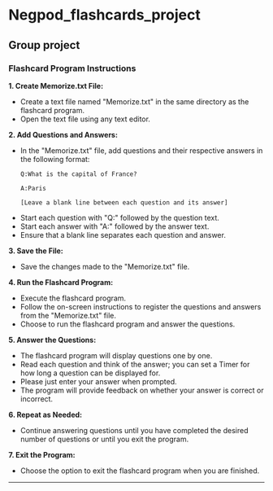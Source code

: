 # Negpod_flashcards_project
Group project
---

### Flashcard Program Instructions

**1. Create Memorize.txt File:**
   - Create a text file named "Memorize.txt" in the same directory as the flashcard program.
   - Open the text file using any text editor.

**2. Add Questions and Answers:**
   - In the "Memorize.txt" file, add questions and their respective answers in the following format:
     ```
     Q:What is the capital of France?
     
     A:Paris
     
     [Leave a blank line between each question and its answer]
     ```
   - Start each question with "Q:" followed by the question text.
   - Start each answer with "A:" followed by the answer text.
   - Ensure that a blank line separates each question and answer.

**3. Save the File:**
   - Save the changes made to the "Memorize.txt" file.

**4. Run the Flashcard Program:**
   - Execute the flashcard program.
   - Follow the on-screen instructions to register the questions and answers from the "Memorize.txt" file.
   - Choose to run the flashcard program and answer the questions.

**5. Answer the Questions:**
   - The flashcard program will display questions one by one.
   - Read each question and think of the answer; you can set a Timer for how long a question can be displayed for.
   - Please just enter your answer when prompted.
   - The program will provide feedback on whether your answer is correct or incorrect.

**6. Repeat as Needed:**
   - Continue answering questions until you have completed the desired number of questions or until you exit the program.

**7. Exit the Program:**
   - Choose the option to exit the flashcard program when you are finished.

---

